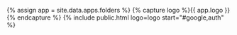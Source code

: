 {% assign app = site.data.apps.folders %}
{% capture logo %}{{ app.logo }}{% endcapture %}
{% include public.html logo=logo start="#google,auth" %}